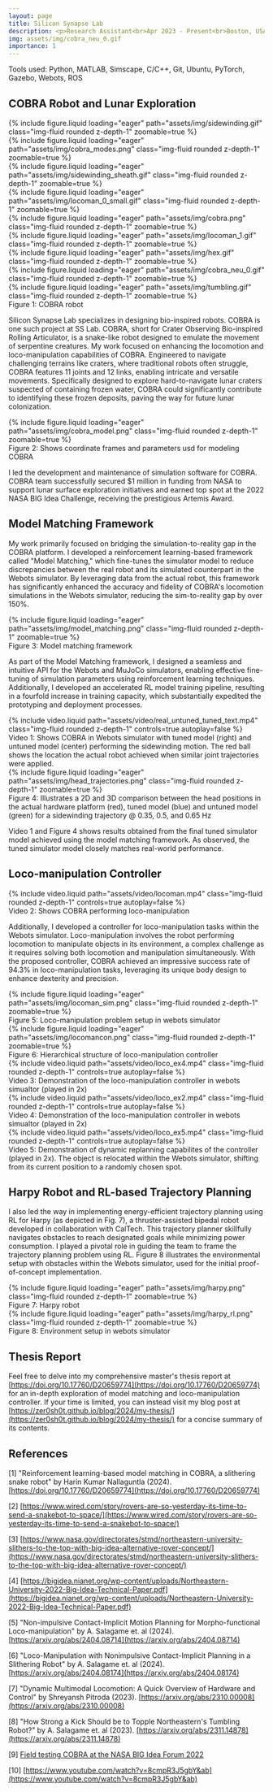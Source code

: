 ```yaml
---
layout: page
title: Silicon Synapse Lab
description: <p>Research Assistant<br>Apr 2023 - Present<br>Boston, USA</p>
img: assets/img/cobra_neu_0.gif
importance: 1
---
```


Tools used: Python, MATLAB, Simscape, C/C++, Git, Ubuntu, PyTorch, Gazebo, Webots, ROS

## COBRA Robot and Lunar Exploration

<div class="row mt-3">
    <div class="col-sm mt-3 mt-md-0">
        {% include figure.liquid loading="eager" path="assets/img/sidewinding.gif" class="img-fluid rounded z-depth-1" zoomable=true %}
    </div>
    <div class="col-sm mt-3 mt-md-0">
        {% include figure.liquid loading="eager" path="assets/img/cobra_modes.png" class="img-fluid rounded z-depth-1" zoomable=true %}
    </div>
    <div class="col-sm mt-3 mt-md-0">
        {% include figure.liquid loading="eager" path="assets/img/sidewinding_sheath.gif" class="img-fluid rounded z-depth-1" zoomable=true %}
    </div>
</div>
<div class="row mt-3">
    <div class="col-sm mt-3 mt-md-0">
        {% include figure.liquid loading="eager" path="assets/img/locoman_0_small.gif" class="img-fluid rounded z-depth-1" zoomable=true %}
    </div>
    <div class="col-sm mt-3 mt-md-0">
        {% include figure.liquid loading="eager" path="assets/img/cobra.png" class="img-fluid rounded z-depth-1" zoomable=true %}
    </div>
    <div class="col-sm mt-3 mt-md-0">
        {% include figure.liquid loading="eager" path="assets/img/locoman_1.gif" class="img-fluid rounded z-depth-1" zoomable=true %}
    </div>
</div>
<div class="row mt-3">
    <div class="col-sm mt-3 mt-md-0">
        {% include figure.liquid loading="eager" path="assets/img/hex.gif" class="img-fluid rounded z-depth-1" zoomable=true %}
    </div>
    <div class="col-sm mt-3 mt-md-0">
        {% include figure.liquid loading="eager" path="assets/img/cobra_neu_0.gif" class="img-fluid rounded z-depth-1" zoomable=true %}
    </div>
    <div class="col-sm mt-3 mt-md-0">
        {% include figure.liquid loading="eager" path="assets/img/tumbling.gif" class="img-fluid rounded z-depth-1" zoomable=true %}
    </div>
</div>
<div class="caption">
    Figure 1: COBRA robot
</div>

Silicon Synapse Lab specializes in designing bio-inspired robots. COBRA is one such project at SS Lab. COBRA, short for Crater Observing Bio-inspired Rolling Articulator, is a snake-like robot designed to emulate the movement of serpentine creatures. My work focused on enhancing the locomotion and loco-manipulation capabilities of COBRA. Engineered to navigate challenging terrains like craters, where traditional robots often struggle, COBRA features 11 joints and 12 links, enabling intricate and versatile movements. Specifically designed to explore hard-to-navigate lunar craters suspected of containing frozen water, COBRA could significantly contribute to identifying these frozen deposits, paving the way for future lunar colonization.

<div class="row mt-3">
    {% include figure.liquid loading="eager" path="assets/img/cobra_model.png" class="img-fluid rounded z-depth-1" zoomable=true %}
</div>
<div class="caption">
    Figure 2: Shows coordinate frames and parameters usd for modeling COBRA
</div>

I led the development and maintenance of simulation software for COBRA. COBRA team successfully secured $1 million in funding from NASA to support lunar surface exploration initiatives and earned top spot at the 2022 NASA BIG Idea Challenge, receiving the prestigious Artemis Award.

## Model Matching Framework

My work primarily focused on bridging the simulation-to-reality gap in the COBRA platform. I developed a reinforcement learning-based framework called "Model Matching," which fine-tunes the simulator model to reduce discrepancies between the real robot and its simulated counterpart in the Webots simulator. By leveraging data from the actual robot, this framework has significantly enhanced the accuracy and fidelity of COBRA's locomotion simulations in the Webots simulator, reducing the sim-to-reality gap by over 150%.

<div class="row mt-3">
    {% include figure.liquid loading="eager" path="assets/img/model_matching.png" class="img-fluid rounded z-depth-1" zoomable=true %}
</div>
<div class="caption">
    Figure 3: Model matching framework
</div>

As part of the Model Matching framework, I designed a seamless and intuitive API for the Webots and MuJoCo simulators, enabling effective fine-tuning of simulation parameters using reinforcement learning techniques. Additionally, I developed an accelerated RL model training pipeline, resulting in a fourfold increase in training capacity, which substantially expedited the prototyping and deployment processes.

<div class="row mt-3">
    {% include video.liquid path="assets/video/real_untuned_tuned_text.mp4" class="img-fluid rounded z-depth-1" controls=true autoplay=false %}
</div>
<div class="caption">
    Video 1:  Shows COBRA in Webots simulator with tuned model (right) and untuned model (center) performing the sidewinding motion. The red ball shows the location the actual robot achieved when similar joint trajectories were applied.
</div>

<div class="row mt-3">
    {% include figure.liquid loading="eager" path="assets/img/head_trajectories.png" class="img-fluid rounded z-depth-1" zoomable=true %}
</div>
<div class="caption">
    Figure 4: Illustrates a 2D and 3D comparison between the head positions in the actual hardware platform (red), tuned model (blue) and untuned model (green) for a sidewinding trajectory @ 0.35, 0.5, and 0.65 Hz
</div>

Video 1 and Figure 4 shows results obtained from the final tuned simulator model achieved using the model matching framework. As observed, the tuned simulator model closely matches real-world performance.

## Loco-manipulation Controller

<div class="row mt-3">
    <div class="col-sm mt-3 mt-md-0">
        {% include video.liquid path="assets/video/locoman.mp4" class="img-fluid rounded z-depth-1" controls=true autoplay=false %}
    </div>
</div>
<div class="caption">
    Video 2: Shows COBRA performing loco-manipulation
</div>

Additionally, I developed a controller for loco-manipulation tasks within the Webots simulator. Loco-manipulation involves the robot performing locomotion to manipulate objects in its environment, a complex challenge as it requires solving both locomotion and manipulation simultaneously. With the proposed controller, COBRA achieved an impressive success rate of 94.3% in loco-manipulation tasks, leveraging its unique body design to enhance dexterity and precision.

<div class="row mt-3">
    <div class="col-sm mt-3 mt-md-0">
        {% include figure.liquid loading="eager" path="assets/img/locoman_sim.png" class="img-fluid rounded z-depth-1" zoomable=true %}
    </div>
</div>
<div class="caption">
    Figure 5: Loco-manipulation problem setup in webots simulator
</div>

<div class="row mt-3">
    <div class="col-sm mt-3 mt-md-0">
        {% include figure.liquid loading="eager" path="assets/img/locomancon.png" class="img-fluid rounded z-depth-1" zoomable=true %}
    </div>
</div>
<div class="caption">
    Figure 6: Hierarchical structure of loco-manipulation controller
</div>

<div class="row mt-3">
    <div class="col-sm mt-3 mt-md-0">
        {% include video.liquid path="assets/video/loco_ex4.mp4" class="img-fluid rounded z-depth-1" controls=true autoplay=false %}
    </div>
</div>
<div class="caption">
    Video 3: Demonstration of the loco-manipulation controller in webots simualtor (played in 2x)
</div>

<div class="row mt-3">
    <div class="col-sm mt-3 mt-md-0">
        {% include video.liquid path="assets/video/loco_ex2.mp4" class="img-fluid rounded z-depth-1" controls=true autoplay=false %}
    </div>
</div>
<div class="caption">
    Video 4: Demonstration of the loco-manipulation controller in webots simualtor (played in 2x)
</div>

<div class="row mt-3">
    {% include video.liquid path="assets/video/loco_ex5.mp4" class="img-fluid rounded z-depth-1" controls=true autoplay=false %}
</div>
<div class="caption">
    Video 5: Demonstration of dynamic replanning capabilites of the controller (played in 2x). The object is relocated within the Webots simulator, shifting from its current position to a randomly chosen spot.
</div>

## Harpy Robot and RL-based Trajectory Planning

I also led the way in implementing energy-efficient trajectory planning using RL for Harpy (as depicted in Fig. 7), a thruster-assisted bipedal robot developed in collaboration with CalTech. This trajectory planner skillfully navigates obstacles to reach designated goals while minimizing power consumption. I played a pivotal role in guiding the team to frame the trajectory planning problem using RL. Figure 8 illustrates the environmental setup with obstacles within the Webots simulator, used for the initial proof-of-concept implementation.

<div class="row mt-3">
    {% include figure.liquid loading="eager" path="assets/img/harpy.png" class="img-fluid rounded z-depth-1" zoomable=true %}
</div>
<div class="caption">
    Figure 7: Harpy robot
</div>

<div class="row mt-3">
    {% include figure.liquid loading="eager" path="assets/img/harpy_rl.png" class="img-fluid rounded z-depth-1" zoomable=true %}
</div>
<div class="caption">
    Figure 8: Environment setup in webots simulator
</div>

## Thesis Report

Feel free to delve into my comprehensive master's thesis report at [https://doi.org/10.17760/D20659774](https://doi.org/10.17760/D20659774) for an in-depth exploration of model matching and loco-manipulation controller. If your time is limited, you can instead visit my blog post at [https://zer0sh0t.github.io/blog/2024/my-thesis/](https://zer0sh0t.github.io/blog/2024/my-thesis/) for a concise summary of its contents.

## References

[1] "Reinforcement learning-based model matching in COBRA, a slithering snake robot" by Harin Kumar Nallaguntla (2024). [https://doi.org/10.17760/D20659774](https://doi.org/10.17760/D20659774)

[2] [https://www.wired.com/story/rovers-are-so-yesterday-its-time-to-send-a-snakebot-to-space/](https://www.wired.com/story/rovers-are-so-yesterday-its-time-to-send-a-snakebot-to-space/)

[3] [https://www.nasa.gov/directorates/stmd/northeastern-university-slithers-to-the-top-with-big-idea-alternative-rover-concept/](https://www.nasa.gov/directorates/stmd/northeastern-university-slithers-to-the-top-with-big-idea-alternative-rover-concept/)

[4] [https://bigidea.nianet.org/wp-content/uploads/Northeastern-University-2022-Big-Idea-Technical-Paper.pdf](https://bigidea.nianet.org/wp-content/uploads/Northeastern-University-2022-Big-Idea-Technical-Paper.pdf)

[5] "Non-impulsive Contact-Implicit Motion Planning for Morpho-functional Loco-manipulation" by A. Salagame et. al (2024). [https://arxiv.org/abs/2404.08714](https://arxiv.org/abs/2404.08714)

[6] "Loco-Manipulation with Nonimpulsive Contact-Implicit Planning in a Slithering Robot" by A. Salagame et. al (2024). [https://arxiv.org/abs/2404.08174](https://arxiv.org/abs/2404.08174)

[7] "Dynamic Multimodal Locomotion: A Quick Overview of Hardware and Control" by Shreyansh Pitroda (2023). [https://arxiv.org/abs/2310.00008](https://arxiv.org/abs/2310.00008)

[8] "How Strong a Kick Should be to Topple Northeastern's Tumbling Robot?" by A. Salagame et. al (2023). [https://arxiv.org/abs/2311.14878](https://arxiv.org/abs/2311.14878)

[9] [Field testing COBRA at the NASA BIG Idea Forum 2022](https://www.youtube.com/watch?v=Zv2XgsOK-Tg&ab)

[10] [https://www.youtube.com/watch?v=8cmpR3J5gbY&ab](https://www.youtube.com/watch?v=8cmpR3J5gbY&ab)
